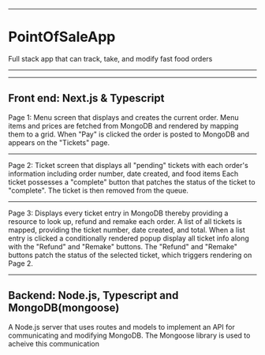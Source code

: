 ****************************************************************
# PointOfSaleApp
Full stack app that can track, take, and modify fast food orders
****************************************************************

----------------------------------------------------------------
Front end: Next.js & Typescript
-----------------------------------------------------------------

Page 1: Menu screen that displays and creates the current order.
Menu items and prices are fetched from MongoDB and rendered by mapping them to a grid.
When "Pay" is clicked the order is posted to MongoDB and appears on the "Tickets" page.

------------------------------------------------------------------

Page 2: Ticket screen that displays all "pending" tickets with each order's information including order number, date created, and food items
Each ticket possesses a "complete" button that patches the status of the ticket to "complete". The ticket is then removed from the queue.

-------------------------------------------------------------------

Page 3: Displays every ticket entry in MongoDB thereby providing a resource to look up, refund and remake each order.
A list of all tickets is mapped, providing the ticket number, date created, and total. When a list entry is clicked a conditionally rendered popup display all ticket info along with the "Refund" and "Remake" buttons.
The "Refund" and "Remake" buttons patch the status of the selected ticket, which triggers rendering on Page 2.


-------------------------------------------------------------------
Backend: Node.js, Typescript and MongoDB(mongoose)
-------------------------------------------------------------------

A Node.js server that uses routes and models to implement an API for communicating and modifying MongoDB.
The Mongoose library is used to acheive this communication
